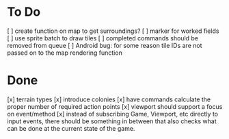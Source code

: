 # To Do

[ ] create function on map to get surroundings?
[ ] marker for worked fields
[ ] use sprite batch to draw tiles
[ ] completed commands should be removed from queue
[ ] Android bug: for some reason tile IDs are not passed on to the map rendering function

# Done

[x] terrain types
[x] introduce colonies
[x] have commands calculate the proper number of required action points
[x] viewport should support a focus on event/method
[x] instead of subscribing Game, Viewport, etc directly to input events, there should be something in between that also checks what can be done at the current state of the game.
